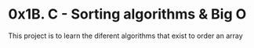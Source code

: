 # 0x1B. C - Sorting algorithms & Big O
This project is to learn the diferent algorithms that exist to order an array	
